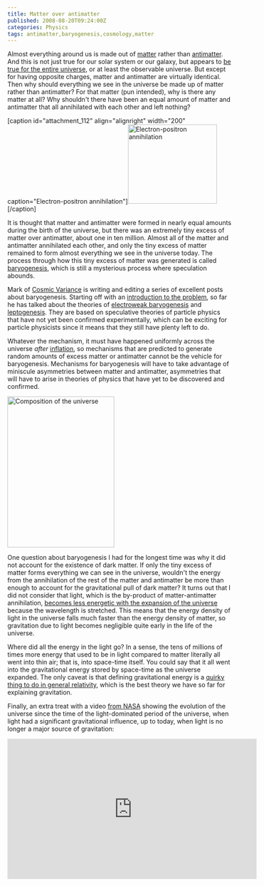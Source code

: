 ```yaml
---
title: Matter over antimatter
published: 2008-08-20T09:24:00Z
categories: Physics
tags: antimatter,baryogenesis,cosmology,matter
---
```


Almost everything around us is made out of <a href="http://en.wikipedia.org/wiki/Matter">matter</a> rather than <a href="http://en.wikipedia.org/wiki/Antimatter">antimatter</a>.  And this is not just true for our solar system or our galaxy, but appears to <a href="http://www.sciencemag.org/cgi/content/summary/278/5336/226http://www.sciencemag.org/cgi/content/summary/278/5336/226">be true for the entire universe</a>, or at least the observable universe.  But except for having opposite charges, matter and antimatter are virtually identical.  Then why should everything we see in the universe be made up of matter rather than antimatter?  For that matter (pun intended), why is there any matter at all?  Why shouldn't there have been an equal amount of matter and antimatter that all annihilated with each other and left nothing?

[caption id="attachment_112" align="alignright" width="200" caption="Electron-positron annihilation"]<a href="http://commons.wikimedia.org/wiki/Image:Electron-positron-annihilation.svg"><img src="http://blog.chungyc.org/wp-content/uploads/2008/09/electron-positron-annihilation-200x178.png" alt="Electron-positron annihilation" title="Electron-positron annihilation" width="200" height="178" class="size-medium wp-image-112"></a>[/caption]

It is thought that matter and antimatter were formed in nearly equal amounts during the birth of the universe, but there was an extremely tiny excess of matter over antimatter, about one in ten million.  Almost all of the matter and antimatter annihilated each other, and only the tiny excess of matter remained to form almost everything we see in the universe today.  The process through how this tiny excess of matter was generated is called <a href="http://en.wikipedia.org/wiki/Baryogenesis">baryogenesis</a>, which is still a mysterious process where speculation abounds.

Mark of <a href="http://cosmicvariance.com/">Cosmic Variance</a> is writing and editing a series of excellent posts about baryogenesis.  Starting off with an <a href="http://cosmicvariance.com/2008/07/24/matter-v-antimatter-i-the-baryon-asymmetry/">introduction to the problem</a>, so far he has talked about the theories of <a href="http://cosmicvariance.com/2008/07/29/matter-v-antimatter-ii-electroweak-baryogenesis/">electroweak baryogenesis</a> and <a href="http://cosmicvariance.com/2008/08/18/matter-v-antimatter-iii-leptogenesis/">leptogenesis</a>.  They are based on speculative theories of particle physics that have not yet been confirmed experimentally, which can be exciting for particle physicists since it means that they still have plenty left to do.

Whatever the mechanism, it must have happened uniformly across the universe <em>after</em> <a href="http://en.wikipedia.org/wiki/Cosmic_inflation">inflation</a>, so mechanisms that are predicted to generate random amounts of excess matter or antimatter cannot be the vehicle for baryogenesis.  Mechanisms for baryogenesis will have to take advantage of miniscule asymmetries between matter and antimatter, asymmetries that will have to arise in theories of physics that have yet to be discovered and confirmed.

<a href="http://map.gsfc.nasa.gov/media/080998/index.html"><img alt="Composition of the universe" src="http://map.gsfc.nasa.gov/media/080998/080998_Universe_Content_240.jpg" title="Composition of the universe" class="alignleft" width="240" height="339"></a>

One question about baryogenesis I had for the longest time was why it did not account for the existence of dark matter.  If only the tiny excess of matter forms everything we can see in the universe, wouldn't the energy from the annihilation of the rest of the matter and antimatter be more than enough to account for the gravitational pull of dark matter?  It turns out that I did not consider that light, which is the by-product of matter-antimatter annihilation, <a href="http://imagine.gsfc.nasa.gov/docs/ask_astro/answers/980103a.html">becomes less energetic with the expansion of the universe</a> because the wavelength is stretched.  This means that the energy density of light in the universe falls much faster than the energy density of matter, so gravitation due to light becomes negligible quite early in the life of the universe.

Where did all the energy in the light go?  In a sense, the tens of millions of times more energy that used to be in light compared to matter literally all went into thin air; that is, into space-time itself.  You could say that it all went into the gravitational energy stored by space-time as the universe expanded.  The only caveat is that defining gravitational energy is a <a href="http://math.ucr.edu/home/baez/physics/Relativity/GR/energy_gr.html">quirky thing to do in general relativity</a>, which is the best theory we have so far for explaining gravitation.

Finally, an extra treat with a video <a href="http://map.gsfc.nasa.gov/media/030651/index.html">from NASA</a> showing the evolution of the universe since the time of the light-dominated period of the universe, when light had a significant gravitational influence, up to today, when light is no longer a major source of gravitation:
<div style="text-align:center;">
<iframe width="560" height="315" src="https://www.youtube.com/embed/sTWHs7xD9e0" title="YouTube video player" frameborder="0" allow="accelerometer; autoplay; clipboard-write; encrypted-media; gyroscope; picture-in-picture; web-share" allowfullscreen=""></iframe></div>

